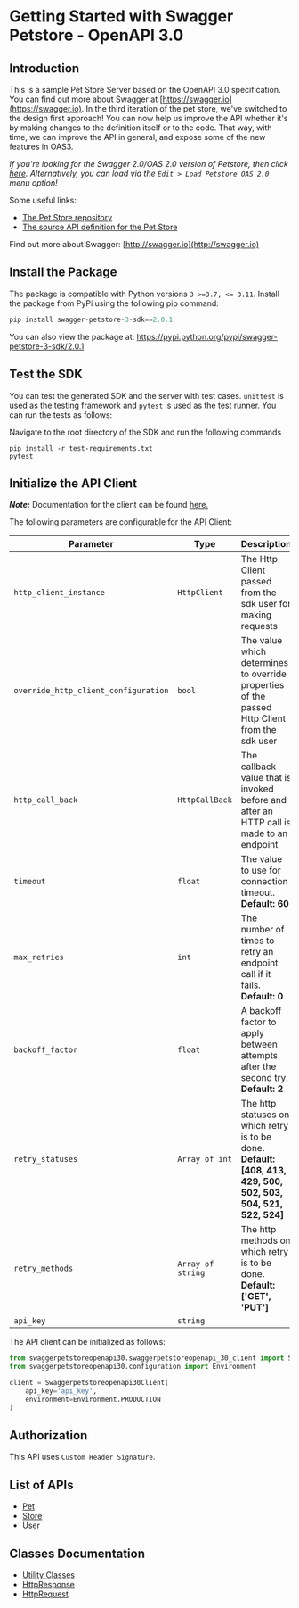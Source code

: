 
# Getting Started with Swagger Petstore - OpenAPI 3.0

## Introduction

This is a sample Pet Store Server based on the OpenAPI 3.0 specification.  You can find out more about
Swagger at [https://swagger.io](https://swagger.io). In the third iteration of the pet store, we've switched to the design first approach!
You can now help us improve the API whether it's by making changes to the definition itself or to the code.
That way, with time, we can improve the API in general, and expose some of the new features in OAS3.

_If you're looking for the Swagger 2.0/OAS 2.0 version of Petstore, then click [here](https://editor.swagger.io/?url=https://petstore.swagger.io/v2/swagger.yaml). Alternatively, you can load via the `Edit > Load Petstore OAS 2.0` menu option!_

Some useful links:

- [The Pet Store repository](https://github.com/swagger-api/swagger-petstore)
- [The source API definition for the Pet Store](https://github.com/swagger-api/swagger-petstore/blob/master/src/main/resources/openapi.yaml)

Find out more about Swagger: [http://swagger.io](http://swagger.io)

## Install the Package

The package is compatible with Python versions `3 >=3.7, <= 3.11`.
Install the package from PyPi using the following pip command:

```python
pip install swagger-petstore-3-sdk==2.0.1
```

You can also view the package at:
https://pypi.python.org/pypi/swagger-petstore-3-sdk/2.0.1

## Test the SDK

You can test the generated SDK and the server with test cases. `unittest` is used as the testing framework and `pytest` is used as the test runner. You can run the tests as follows:

Navigate to the root directory of the SDK and run the following commands

```
pip install -r test-requirements.txt
pytest
```

## Initialize the API Client

**_Note:_** Documentation for the client can be found [here.](https://www.github.com/moizgillani/swagger-petstore-3-0-python-sdk/tree/2.0.1/doc/client.md)

The following parameters are configurable for the API Client:

| Parameter | Type | Description |
|  --- | --- | --- |
| `http_client_instance` | `HttpClient` | The Http Client passed from the sdk user for making requests |
| `override_http_client_configuration` | `bool` | The value which determines to override properties of the passed Http Client from the sdk user |
| `http_call_back` | `HttpCallBack` | The callback value that is invoked before and after an HTTP call is made to an endpoint |
| `timeout` | `float` | The value to use for connection timeout. <br> **Default: 60** |
| `max_retries` | `int` | The number of times to retry an endpoint call if it fails. <br> **Default: 0** |
| `backoff_factor` | `float` | A backoff factor to apply between attempts after the second try. <br> **Default: 2** |
| `retry_statuses` | `Array of int` | The http statuses on which retry is to be done. <br> **Default: [408, 413, 429, 500, 502, 503, 504, 521, 522, 524]** |
| `retry_methods` | `Array of string` | The http methods on which retry is to be done. <br> **Default: ['GET', 'PUT']** |
| `api_key` | `string` |  |

The API client can be initialized as follows:

```python
from swaggerpetstoreopenapi30.swaggerpetstoreopenapi_30_client import Swaggerpetstoreopenapi30Client
from swaggerpetstoreopenapi30.configuration import Environment

client = Swaggerpetstoreopenapi30Client(
    api_key='api_key',
    environment=Environment.PRODUCTION
)
```

## Authorization

This API uses `Custom Header Signature`.

## List of APIs

* [Pet](https://www.github.com/moizgillani/swagger-petstore-3-0-python-sdk/tree/2.0.1/doc/controllers/pet.md)
* [Store](https://www.github.com/moizgillani/swagger-petstore-3-0-python-sdk/tree/2.0.1/doc/controllers/store.md)
* [User](https://www.github.com/moizgillani/swagger-petstore-3-0-python-sdk/tree/2.0.1/doc/controllers/user.md)

## Classes Documentation

* [Utility Classes](https://www.github.com/moizgillani/swagger-petstore-3-0-python-sdk/tree/2.0.1/doc/utility-classes.md)
* [HttpResponse](https://www.github.com/moizgillani/swagger-petstore-3-0-python-sdk/tree/2.0.1/doc/http-response.md)
* [HttpRequest](https://www.github.com/moizgillani/swagger-petstore-3-0-python-sdk/tree/2.0.1/doc/http-request.md)

